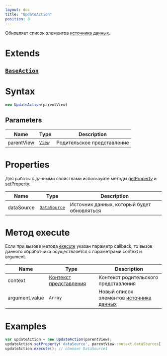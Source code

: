 ```yaml
---
layout: doc
title: "UpdateAction"
position: 8
---
```


Обновляет список элементов [источника данных](../../DataSources).

# Extends

## [`BaseAction`](../BaseAction/)

# Syntax

```js
new UpdateAction(parentView)
```

## Parameters

|Name|Type|Description|
|----|----------|---------|
|parentView|[`View`](../../Elements/View/)| Родительское представление |

# Properties

Для работы с данными свойствами используйте методы [getProperty](../BaseAction/BaseAction.getProperty/) и [setProperty](../BaseAction/BaseAction.setProperty/).

|Name|Type|Description|
|----|----|-----------|
|dataSource|[`DataSource`](../../DataSources/)|Источник данных, который будет обновляться|

# Метод execute

Если при вызове метода [execute](../BaseAction/BaseAction.execute/) указан параметр callback, то вызов данного обработчика осуществляется с параметрами context и argument. 

|Name|Type|Description|
|----|----|-----------|
|context|[Контекст представления](../../Context/)|Контекст родительского представления|
|argument.value|`Array`|Новый список элементов [источника данных](../../DataSources)|


# Examples

```js
var updateAction = new UpdateAction(parentView);
updateAction.setProperty('dataSource', parentView.context.dataSources['DataSource1']);
updateAction.execute(); // обновит DataSource1
```